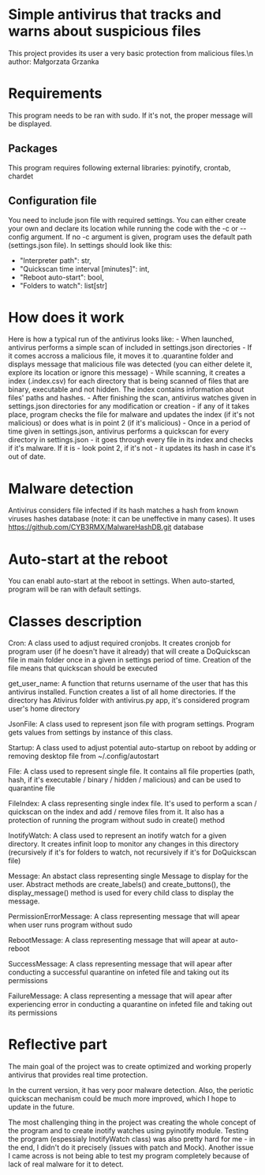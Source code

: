 # Simple antivirus that tracks and warns about suspicious files
This project provides its user a very basic protection from malicious files.\n
author: Małgorzata Grzanka


# Requirements
This program needs to be ran with sudo. If it's not, the proper message will be displayed.

Packages
-----------------
This program requires following external libraries: pyinotify, crontab, chardet

Configuration file
-----------------
You need to include json file with required settings. You can either create your own and declare its location while running the code with the -c or --config argument. If no -c argument is given, program uses the default path (settings.json file). In settings should look like this:
- "Interpreter path": str,
- "Quickscan time interval [minutes]": int,
- "Reboot auto-start": bool,
- "Folders to watch": list[str]


# How does it work
Here is how a typical run of the antivirus looks like:
    - When launched, antivirus performs a simple scan of included in settings.json directories
    - If it comes accross a malicious file, it moves it to .quarantine folder and displays message that malicious file was detected (you can either delete it, explore its location or ignore this message)
    - While scanning, it creates a index (.index.csv) for each directory that is being scanned of files that are binary, executable and not hidden. The index contains information about files' paths and hashes.
    - After finishing the scan, antivirus watches given in settings.json directories for any modification or creation - if any of it takes place, program checks the file for malware and updates the index (if it's not malicious) or does what is in point 2 (if it's malicious)
    - Once in a period of time given in settings.json, antivirus performs a quickscan for every directory in settings.json - it goes through every file in its index and checks if it's malware. If it is - look point 2, if it's not - it updates its hash in case it's out of date.


# Malware detection
Antivirus considers file infected if its hash matches a hash from known viruses hashes database (note: it can be uneffective in many cases). It uses https://github.com/CYB3RMX/MalwareHashDB.git database


# Auto-start at the reboot
You can enabl auto-start at the reboot in settings. When auto-started, program will be ran with default settings.


# Classes description
Cron: A class used to adjust required cronjobs. It creates cronjob for program user (if he doesn't have it already) that will create a DoQuickscan file in main folder once in a given in settings period of time. Creation of the file means that quickscan should be executed

get_user_name: A function that returns username of the user that has this antivirus installed. Function creates a list of all home directories. If the directory has Ativirus folder with antivirus.py app, it's considered program user's home directory

JsonFile: A class used to represent json file with program settings. Program gets values from settings by instance of this class.

Startup: A class used to adjust potential auto-startup on reboot by adding or removing desktop file from ~/.config/autostart

File: A class used to represent single file. It contains all file properties (path, hash, if it's executable / binary / hidden / malicious) and can be used to quarantine file

FileIndex: A class representing single index file. It's used to perform a scan / quickscan on the index and add / remove files from it. It also has a protection of running the program without sudo in create() method

InotifyWatch: A class used to represent an inotify watch for a given directory. It creates infinit loop to monitor any changes in this directory (recursively if it's for folders to watch, not recursively if it's for DoQuickscan file)

Message: An abstact class representing single Message to display for the user. Abstract methods are create_labels() and
create_buttons(), the display_message() method is used for every child class to display the message.

PermissionErrorMessage: A class representing message that will apear when user runs program without sudo

RebootMessage: A class representing message that will apear at auto-reboot

SuccessMessage: A class representing message that will apear after conducting a successful quarantine on infeted file and taking out its permissions

FailureMessage: A class representing a message that will apear after experiencing error in conducting a quarantine on infeted file and taking out its permissions


# Reflective part
The main goal of the project was to create optimized and working properly antivirus that provides real time protection.

In the current version, it has very poor malware detection. Also, the periotic quickscan mechanism could be much more improved, which I hope to update in the future.

The most challenging thing in the project was creating the whole concept of the program and to create inotify watches using pyinotify module. Testing the program (espessialy InotifyWatch class) was also pretty hard for me - in the end, I didn't do it precisely (issues with patch and Mock). Another issue I came across is not being able to test my program completely because of lack of real malware for it to detect.    

